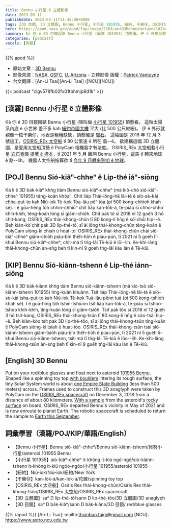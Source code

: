 ```yaml
---
title: Bennu 小行星 ê 立體影像
date: 2023-03-11
publishdate: 2023-03-11T11:45:00+0800
tags: [3D 目鏡, 3D 立體圖, Bennu 小行星, 小行星 101955, 紐約, 干樂仔, OSIRIS_REx 太空船]
hero: https://apod.nasa.gov/apod/fap/image/2303/ana03BennuVantuyne1024c.jpg
summary: Kā 你 ê 3D 目鏡囥踮 Bennu 小行星 (編號 101955) 頂懸看。伊 ê 外形就親像一个干樂仔，地表是粗粗缺缺，頂懸攏是岩石。
categories: [podcast]
vocals: [阿錕]
---
```


{{% apod %}}

- 原始文章：[3D Bennu](https://apod.nasa.gov/apod/ap230311.html)
- 影像來源：[NASA](https://www.nasa.gov/), [GSFC](https://www.nasa.gov/goddard), [U. Arizona](https://www.lpl.arizona.edu/research/orex) - 立體影像 版權：[Patrick Vantuyne](https://www.hq.nasa.gov/alsj/ApAnPaVa.html)
- 台文翻譯：[An-Li Tsai][An-Li Tsai] ([NCU][NCU])

{{< podcast "clgv578fb02fx01tbhmjp8d1k" >}}

## [漢羅] Bennu 小行星 ê 立體影像
Kā 你 ê 3D 目鏡囥踮 Bennu 小行星 (嘛叫做 [小行星 101955][101955 Bennu]) 頂懸看。
這粒太陽系內底 ê 小世界 差不多 kah [紐約帝國大樓][one Empire State Building] 平大 (比 500 公尺較細)。
伊 ê 外形就親像一粒干樂仔，地表是粗粗缺缺，頂懸攏是 [岩石][with boulders]。
這幅圖是 2018 年 12 月 3 號這工，[OSIRIS_REx 太空船][OSIRIS_REx spacecraft] tī 80 公里遠 ê 所在 翕--ê。
欲建構這幅 3D 立體圖，是愛用太空船頂懸 ê PolyCam 相機翕才有法度。
OSIRIS_REx 太空船載小行星 [岩石表面][rocky surface] [提著 ê 標本][With a sample]，tī 2021 年 5 月 離開 Bennu 小行星，這馬 tī 轉來地球 ê 路--lih。
機器人太空船按算欲 tī [今年 9 月轉來到咱 ê 地球][Earth this September]。

## [POJ] Bennu Sió-kiâⁿ-chheⁿ ê Li̍p-thé iáⁿ-siōng
Kā lí ê 3D ba̍k-kiàⁿ khǹg tiàm Bennu sió-kiâⁿ-chheⁿ (mā kiò-chò sió-kiâⁿ-chheⁿ 101955) téng-koân khòaⁿ.
Chit lia̍p Thài-iông-hē lāi-té ê sió-sè-kài chha-put-to kah Niú-iok Tè-kok Tōa-lâu pêⁿ tōa (pí 500 kong-chhioh khah sè).
I ê gōa-hêng to̍h chhin-chhiūⁿ chi̍t lia̍p kan-lo̍k-á, tē-piáu sī chho͘-chho͘ khih-khih, téng-koân lóng sī giâm-chio̍h.
Chit pak tô͘ sī 2018 nî 12 goe̍h 3 hō chit-kang, OSIRIS_REx thài-khong-chûn tī 80 kong-lí hn̄g ê só͘-chāi hip--ê.
Beh kiàn-kò͘ chit pak 3D li̍p-thé-tô͘, sī ài iōng thài-khong-chûn téng-koân ê PolyCam siòng-ki chiah ū hoat-tō͘.
OSIRIS_REx thài-khong-chûn chài sió-kiâⁿ-chheⁿ giâm-chio̍h piáu-bīn the̍h-tio̍h ê piau-pún, tī 2021 nî 5 goe̍h lī-khui Bennu sió-kiâⁿ-chheⁿ, chit-má tī tńg-lâi Tē-kiû ê lō͘--lih.
Ke-khì-lâng thài-khong-chûn àn-sǹg beh tī kin-nî 9 goe̍h tńg-lâi kàu lán ê Tē-kiû.

## [KIP] Bennu Sió-kiânn-tshenn ê Li̍p-thé iánn-siōng
Kā lí ê 3D ba̍k-kiànn khǹg tiàm Bennu sió-kiânn-tshenn (mā kiò-tsò sió-kiânn-tshenn 101955) tíng-kuân khuànn.
Tsit lia̍p Thài-iông-hē lāi-té ê sió-sè-kài tsha-put-to kah Niú-iok Tè-kok Tuā-lâu pênn tuā (pí 500 kong-tshioh khah sè).
I ê guā-hîng to̍h tshin-tshiūnn tsi̍t lia̍p kan-lo̍k-á, tē-piáu sī tshoo-tshoo khih-khih, tíng-kuân lóng sī giâm-tsio̍h.
Tsit pak tôo sī 2018 nî 12 gue̍h 3 hō tsit-kang, OSIRIS_REx thài-khong-tsûn tī 80 kong-lí hn̄g ê sóo-tsāi hip--ê.
Beh kiàn-kòo tsit pak 3D li̍p-thé-tôo, sī ài iōng thài-khong-tsûn tíng-kuân ê PolyCam siòng-ki tsiah ū huat-tōo.
OSIRIS_REx thài-khong-tsûn tsài sió-kiânn-tshenn giâm-tsio̍h piáu-bīn the̍h-tio̍h ê piau-pún, tī 2021 nî 5 gue̍h lī-khui Bennu sió-kiânn-tshenn, tsit-má tī tńg-lâi Tē-kiû ê lōo--lih.
Ke-khì-lâng thài-khong-tsûn àn-sǹg beh tī kin-nî 9 gue̍h tńg-lâi kàu lán ê Tē-kiû.

## [English] 3D Bennu
Put on your red/blue glasses and float next to asteroid [101955 Bennu][101955 Bennu].
Shaped like a spinning toy top [with boulders][with boulders] littering its rough surface, the tiny Solar System world is about [one Empire State Building][one Empire State Building] (less than 500 meters) across.
Frames used to construct this 3D anaglyph were taken by PolyCam on the [OSIRIS_REx spacecraft][OSIRIS_REx spacecraft] on December 3, 2018 from a distance of about 80 kilometers.
[With a sample][With a sample] from the asteroid's [rocky surface][rocky surface] on board, OSIRIS_REx departed Bennu's vicinity in May of 2021 and is now enroute to planet Earth.
The robotic spacecraft is scheduled to return the sample to [Earth this September][Earth this September].


## 詞彙學習（漢羅/POJ/KIP/華語/English）
- 【Bennu 小行星】Bennu sió-kiâⁿ-chheⁿ/Bennu sió-kiânn-tshenn/貝努小行星/asteroid 101955 Bennu
- 【小行星 101955】sió-kiâⁿ-chheⁿ it-khòng it-kiú ngó͘-ngó͘/sió-kiânn-tshenn it-khòng it-kiú ngóo-ngóo/小行星 101955/asteroid 101955
- 【紐約】Niú-iok/Niú-iok/紐約/New York
- 【干樂仔】kan-lo̍k-á/kan-lo̍k-á/陀螺/spinning toy top
- 【OSIRIS_REx 太空船】Osiris Rex thài-khong-chûn/Osiris Rex thài-khong-tsûn/OSIRIS_REx 太空船/OSIRIS_REx spacecraft
- 【3D 立體圖】saⁿ D li̍p-thé-tô͘/sann D li̍p-thé-tôo/3D 立體圖/3D anaglyph
- 【3D 目鏡】saⁿ D ba̍k-kiàⁿ/sann D ba̍k-kiànn/3D 目鏡/ red/blue glasses


{{% /apod %}}
[An-Li Tsai]: mailto:thianbun.taigi@gmail.com
[NCU]: https://www.astro.ncu.edu.tw

[copyright]: https://apod.nasa.gov/apod/fap/lib/about_apod.html#srapply
[License]: https://creativecommons.org/licenses/by/2.0/

[101955 Bennu]:https://solarsystem.nasa.gov/asteroids-comets-and-meteors/asteroids/101955-bennu/overview/
[with boulders]:https://www.youtube.com/watch?v=QunVAWABQSc
[one Empire State Building]:https://en.wikipedia.org/wiki/Empire_State_Building
[OSIRIS_REx spacecraft]:https://www.nasa.gov/osiris-rex
[With a sample]:https://apod.nasa.gov/apod/ap201022.html
[rocky surface]:https://www.nasa.gov/feature/goddard/2021/nasa-mission-helps-solve-a-mystery-why-are-some-asteroid-surfaces-rocky
[Earth this September]:https://www.nasa.gov/feature/goddard/2022/1st-nasa-asteroid-sample-return-mission-on-track-for-fall-23-delivery
